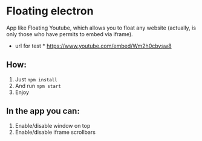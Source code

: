 # Floating electron

App like Floating Youtube, which allows you to float any website (actually, is only those who have permits to embed via iframe).

* url for test *
https://www.youtube.com/embed/Wm2h0cbvsw8

## How:
1. Just ``` npm install ```
2. And run ``` npm start ```
3. Enjoy

## In the app you can:
1. Enable/disable window on top
2. Enable/disable iframe scrollbars
